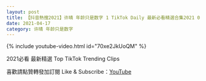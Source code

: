 ```yaml
---
layout: post
title: 【抖音熱搜2021】许晴 年龄只是数字 1 TikTok Daily 最新必看精選合集2021 04 17
date: 2021-04-17
category: 许晴 年龄只是数字
---
```


{% include youtube-video.html id="70xe2JkUoQM" %}

2021必看 最新精選 Top TikTok Trending Clips

喜歡請點贊轉發加訂閱 Like & Subscribe：[YouTube](https://www.youtube.com/channel/UCAoR7VcanIPd04uEq_GIylA/videos)

